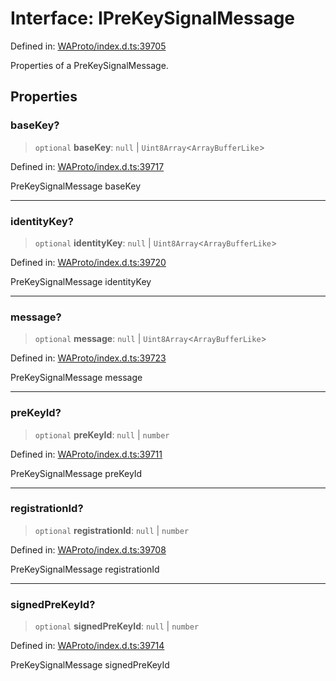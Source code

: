 # Interface: IPreKeySignalMessage

Defined in: [WAProto/index.d.ts:39705](https://github.com/Fokusdotid/bail/blob/3856b89f13bbe82f2e10396a28cd4ef2089de845/WAProto/index.d.ts#L39705)

Properties of a PreKeySignalMessage.

## Properties

### baseKey?

> `optional` **baseKey**: `null` \| `Uint8Array`\<`ArrayBufferLike`\>

Defined in: [WAProto/index.d.ts:39717](https://github.com/Fokusdotid/bail/blob/3856b89f13bbe82f2e10396a28cd4ef2089de845/WAProto/index.d.ts#L39717)

PreKeySignalMessage baseKey

***

### identityKey?

> `optional` **identityKey**: `null` \| `Uint8Array`\<`ArrayBufferLike`\>

Defined in: [WAProto/index.d.ts:39720](https://github.com/Fokusdotid/bail/blob/3856b89f13bbe82f2e10396a28cd4ef2089de845/WAProto/index.d.ts#L39720)

PreKeySignalMessage identityKey

***

### message?

> `optional` **message**: `null` \| `Uint8Array`\<`ArrayBufferLike`\>

Defined in: [WAProto/index.d.ts:39723](https://github.com/Fokusdotid/bail/blob/3856b89f13bbe82f2e10396a28cd4ef2089de845/WAProto/index.d.ts#L39723)

PreKeySignalMessage message

***

### preKeyId?

> `optional` **preKeyId**: `null` \| `number`

Defined in: [WAProto/index.d.ts:39711](https://github.com/Fokusdotid/bail/blob/3856b89f13bbe82f2e10396a28cd4ef2089de845/WAProto/index.d.ts#L39711)

PreKeySignalMessage preKeyId

***

### registrationId?

> `optional` **registrationId**: `null` \| `number`

Defined in: [WAProto/index.d.ts:39708](https://github.com/Fokusdotid/bail/blob/3856b89f13bbe82f2e10396a28cd4ef2089de845/WAProto/index.d.ts#L39708)

PreKeySignalMessage registrationId

***

### signedPreKeyId?

> `optional` **signedPreKeyId**: `null` \| `number`

Defined in: [WAProto/index.d.ts:39714](https://github.com/Fokusdotid/bail/blob/3856b89f13bbe82f2e10396a28cd4ef2089de845/WAProto/index.d.ts#L39714)

PreKeySignalMessage signedPreKeyId
